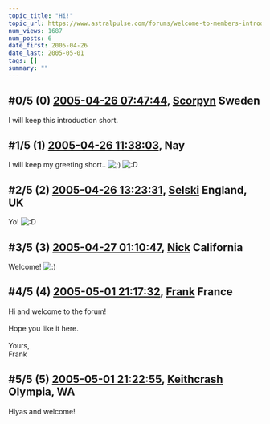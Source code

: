 ```yaml
---
topic_title: "Hi!"
topic_url: https://www.astralpulse.com/forums/welcome-to-members-introductions!/hi%21-18742
num_views: 1687
num_posts: 6
date_first: 2005-04-26
date_last: 2005-05-01
tags: []
summary: ""
---
```


## \#0/5 (0) [2005-04-26 07:47:44](https://www.astralpulse.com/forums/index.php?msg=161865), [Scorpyn](https://www.astralpulse.com/forums/profile/?u=8875) Sweden ##
<section>
I will keep this introduction short.
</section>

## \#1/5 (1) [2005-04-26 11:38:03](https://www.astralpulse.com/forums/index.php?msg=161886), Nay  ##
<section>
I will keep my greeting short..
<img alt=";)" class="smiley" src="https://www.astralpulse.com/forums/Smileys/fugue/wink.png" title="Wink"/>
<img alt=":D" class="smiley" src="https://www.astralpulse.com/forums/Smileys/fugue/cheesy.png" title="Cheesy"/>
</section>

## \#2/5 (2) [2005-04-26 13:23:31](https://www.astralpulse.com/forums/index.php?msg=161898), [Selski](https://www.astralpulse.com/forums/profile/?u=6012) England, UK ##
<section>
Yo!
<img alt=":D" class="smiley" src="https://www.astralpulse.com/forums/Smileys/fugue/cheesy.png" title="Cheesy"/>
</section>

## \#3/5 (3) [2005-04-27 01:10:47](https://www.astralpulse.com/forums/index.php?msg=161988), [Nick](https://www.astralpulse.com/forums/profile/?u=2080) California ##
<section>
Welcome!
<img alt=":)" class="smiley" src="https://www.astralpulse.com/forums/Smileys/fugue/smiley.png" title="Smiley"/>
</section>

## \#4/5 (4) [2005-05-01 21:17:32](https://www.astralpulse.com/forums/index.php?msg=162720), [Frank](https://www.astralpulse.com/forums/profile/?u=359) France ##
<section>
Hi and welcome to the forum!
<br>
<br>
Hope you like it here.
<br>
<br>
Yours,
<br>
Frank
</section>

## \#5/5 (5) [2005-05-01 21:22:55](https://www.astralpulse.com/forums/index.php?msg=162730), [Keithcrash](https://www.astralpulse.com/forums/profile/?u=8956) Olympia, WA ##
<section>
Hiyas and welcome!
</section>
